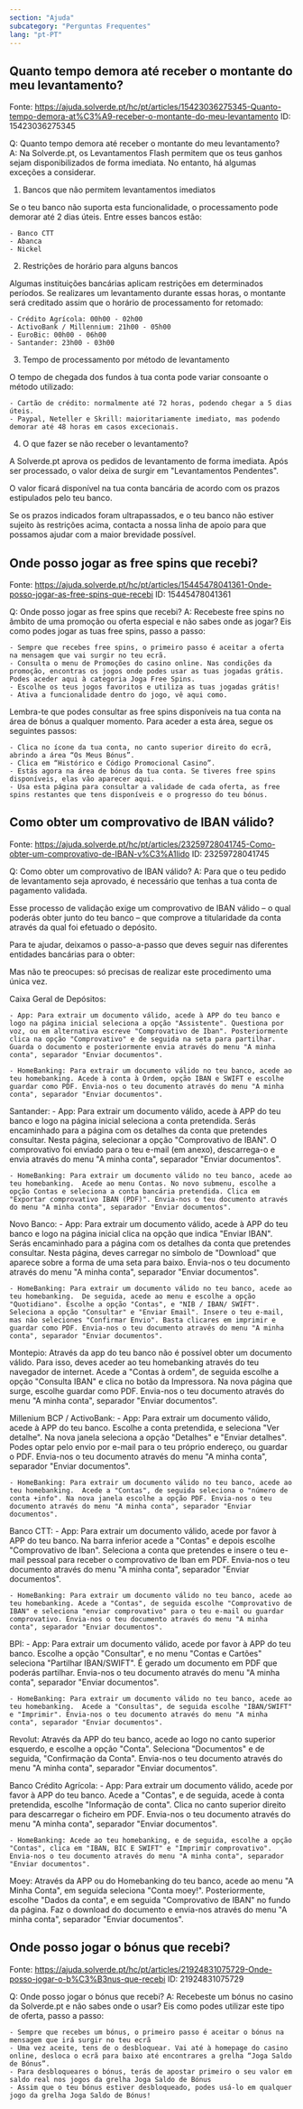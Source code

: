 ```yaml
---
section: "Ajuda"
subcategory: "Perguntas Frequentes"
lang: "pt-PT"
---
```


## Quanto tempo demora até receber o montante do meu levantamento?
Fonte: https://ajuda.solverde.pt/hc/pt/articles/15423036275345-Quanto-tempo-demora-at%C3%A9-receber-o-montante-do-meu-levantamento
ID: 15423036275345

Q: Quanto tempo demora até receber o montante do meu levantamento?  
A: Na Solverde.pt, os Levantamentos Flash permitem que os teus ganhos sejam disponibilizados de forma imediata. No entanto, há algumas exceções a considerar.

1. Bancos que não permitem levantamentos imediatos

Se o teu banco não suporta esta funcionalidade, o processamento pode demorar até 2 dias úteis. Entre esses bancos estão:

    - Banco CTT
    - Abanca
    - Nickel

2. Restrições de horário para alguns bancos

Algumas instituições bancárias aplicam restrições em determinados períodos. Se realizares um levantamento durante essas horas, o montante será creditado assim que o horário de processamento for retomado:

    - Crédito Agrícola: 00h00 - 02h00
    - ActivoBank / Millennium: 21h00 - 05h00
    - EuroBic: 00h00 - 06h00
    - Santander: 23h00 - 03h00

3. Tempo de processamento por método de levantamento

O tempo de chegada dos fundos à tua conta pode variar consoante o método utilizado:

    - Cartão de crédito: normalmente até 72 horas, podendo chegar a 5 dias úteis.
    - Paypal, Neteller e Skrill: maioritariamente imediato, mas podendo demorar até 48 horas em casos excecionais.

4. O que fazer se não receber o levantamento?

A Solverde.pt aprova os pedidos de levantamento de forma imediata. Após ser processado, o valor deixa de surgir em "Levantamentos Pendentes".

O valor ficará disponível na tua conta bancária de acordo com os prazos estipulados pelo teu banco. 

Se os prazos indicados foram ultrapassados, e o teu banco não estiver sujeito às restrições acima, contacta a nossa linha de apoio para que possamos ajudar com a maior brevidade possível.

## Onde posso jogar as free spins que recebi? 
Fonte: https://ajuda.solverde.pt/hc/pt/articles/15445478041361-Onde-posso-jogar-as-free-spins-que-recebi
ID: 15445478041361

Q: Onde posso jogar as free spins que recebi?
A: Recebeste free spins no âmbito de uma promoção ou oferta especial e não sabes onde as jogar? Eis como podes jogar as tuas free spins, passo a passo:

    - Sempre que recebes free spins, o primeiro passo é aceitar a oferta na mensagem que vai surgir no teu ecrã.
    - Consulta o menu de Promoções do casino online. Nas condições da promoção, encontras os jogos onde podes usar as tuas jogadas grátis. Podes aceder aqui à categoria Joga Free Spins.
    - Escolhe os teus jogos favoritos e utiliza as tuas jogadas grátis!
    - Ativa a funcionalidade dentro do jogo, vê aqui como.

Lembra-te que podes consultar as free spins disponíveis na tua conta na área de bónus a qualquer momento. Para aceder a esta área, segue os seguintes passos:

    - Clica no ícone da tua conta, no canto superior direito do ecrã, abrindo a área “Os Meus Bónus”.
    - Clica em “Histórico e Código Promocional Casino”.
    - Estás agora na área de bónus da tua conta. Se tiveres free spins disponíveis, elas vão aparecer aqui.
    - Usa esta página para consultar a validade de cada oferta, as free spins restantes que tens disponíveis e o progresso do teu bónus.

## Como obter um comprovativo de IBAN válido? 
Fonte: https://ajuda.solverde.pt/hc/pt/articles/23259728041745-Como-obter-um-comprovativo-de-IBAN-v%C3%A1lido
ID: 23259728041745

Q: Como obter um comprovativo de IBAN válido?
A: Para que o teu pedido de levantamento seja aprovado, é necessário que tenhas a tua conta de pagamento validada.

Esse processo de validação exige um comprovativo de IBAN válido – o qual poderás obter junto do teu banco – que comprove a titularidade da conta através da qual foi efetuado o depósito.

Para te ajudar, deixamos o passo-a-passo que deves seguir nas diferentes entidades bancárias para o obter:

Mas não te preocupes: só precisas de realizar este procedimento uma única vez.

Caixa Geral de Depósitos:

    - App: Para extrair um documento válido, acede à APP do teu banco e logo na página inicial seleciona a opção "Assistente". Questiona por voz, ou em alternativa escreve "Comprovativo de Iban". Posteriormente clica na opção "Comprovativo" e de seguida na seta para partilhar. Guarda o documento e posteriormente envia através do menu "A minha conta", separador "Enviar documentos".

    - HomeBanking: Para extrair um documento válido no teu banco, acede ao teu homebanking. Acede à conta à Ordem, opção IBAN e SWIFT e escolhe guardar como PDF. Envia-nos o teu documento através do menu "A minha conta", separador "Enviar documentos".

Santander:
    - App: Para extrair um documento válido, acede à APP do teu banco e logo na página inicial seleciona a conta pretendida. Serás encaminhado para a página com os detalhes da conta que pretendes consultar. Nesta página, selecionar a opção "Comprovativo de IBAN". O comprovativo foi enviado para o teu e-mail (em anexo), descarrega-o e envia através do menu "A minha conta", separador "Enviar documentos".

    - HomeBanking: Para extrair um documento válido no teu banco, acede ao teu homebanking.  Acede ao menu Contas. No novo submenu, escolhe a opção Contas e seleciona a conta bancária pretendida. Clica em "Exportar comprovativo IBAN (PDF)". Envia-nos o teu documento através do menu "A minha conta", separador "Enviar documentos".

Novo Banco:
    - App: Para extrair um documento válido, acede à APP do teu banco e logo na página inicial clica na opção que indica "Enviar IBAN". Serás encaminhado para a página com os detalhes da conta que pretendes consultar. Nesta página, deves carregar no símbolo de "Download" que aparece sobre a forma de uma seta para baixo. Envia-nos o teu documento através do menu "A minha conta", separador "Enviar documentos".

    - HomeBanking: Para extrair um documento válido no teu banco, acede ao teu homebanking.  De seguida, acede ao menu e escolhe a opção "Quotidiano". Escolhe a opção "Contas", e "NIB / IBAN/ SWIFT". Seleciona a opção "Consultar" e "Enviar Email". Insere o teu e-mail, mas não seleciones "Confirmar Envio". Basta clicares em imprimir e guardar como PDF. Envia-nos o teu documento através do menu "A minha conta", separador "Enviar documentos".

Montepio:
    Através da app do teu banco não é possível obter um documento válido. Para isso, deves aceder ao teu homebanking através do teu navegador de internet. Acede a "Contas à ordem", de seguida escolhe a opção "Consulta IBAN" e clica no botão da Impressora. Na nova página que surge, escolhe guardar como PDF. Envia-nos o teu documento através do menu "A minha conta", separador "Enviar documentos".

Millenium BCP / ActivoBank:
    - App: Para extrair um documento válido, acede à APP do teu banco. Escolhe a conta pretendida, e seleciona "Ver detalhe". Na nova janela seleciona a opção "Detalhes" e "Enviar detalhes". Podes optar pelo envio por e-mail para o teu próprio endereço, ou guardar o PDF. Envia-nos o teu documento através do menu "A minha conta", separador "Enviar documentos".

    - HomeBanking: Para extrair um documento válido no teu banco, acede ao teu homebanking.  Acede a "Contas", de seguida seleciona o "número de conta +info". Na nova janela escolhe a opção PDF. Envia-nos o teu documento através do menu "A minha conta", separador "Enviar documentos".

Banco CTT:
    - App: Para extrair um documento válido, acede por favor à APP do teu banco. Na barra inferior acede a "Contas" e depois escolhe "Comprovativo de Iban". Seleciona a conta que pretendes e insere o teu e-mail pessoal para receber o comprovativo de Iban em PDF. Envia-nos o teu documento através do menu "A minha conta", separador "Enviar documentos".

    - HomeBanking: Para extrair um documento válido no teu banco, acede ao teu homebanking. Acede a "Contas", de seguida escolhe "Comprovativo de IBAN" e seleciona "enviar comprovativo" para o teu e-mail ou guardar comprovativo. Envia-nos o teu documento através do menu "A minha conta", separador "Enviar documentos".

BPI:
    - App: Para extrair um documento válido, acede por favor à APP do teu banco. Escolhe a opção "Consultar", e no menu "Contas e Cartões" seleciona "Partilhar IBAN/SWIFT". É gerado um documento em PDF que poderás partilhar. Envia-nos o teu documento através do menu "A minha conta", separador "Enviar documentos".

    - HomeBanking: Para extrair um documento válido no teu banco, acede ao teu homebanking.  Acede a "Consultas", de seguida escolhe "IBAN/SWIFT" e "Imprimir". Envia-nos o teu documento através do menu "A minha conta", separador "Enviar documentos".

Revolut:
    Através da APP do teu banco, acede ao logo no canto superior esquerdo, e escolhe a opção "Conta". Seleciona "Documentos" e de seguida, "Confirmação da Conta". Envia-nos o teu documento através do menu "A minha conta", separador "Enviar documentos".

Banco Crédito Agrícola:
    - App: Para extrair um documento válido, acede por favor à APP do teu banco. Acede a "Contas", e de seguida, acede à conta pretendida, escolhe "Informação de conta". Clica no canto superior direito para descarregar o ficheiro em PDF. Envia-nos o teu documento através do menu "A minha conta", separador "Enviar documentos".

    - HomeBanking: Acede ao teu homebanking, e de seguida, escolhe a opção "Contas", clica em "IBAN, BIC E SWIFT" e "Imprimir comprovativo". Envia-nos o teu documento através do menu "A minha conta", separador "Enviar documentos".

Moey:
    Através da APP ou do Homebanking do teu banco, acede ao menu "A Minha Conta", em seguida seleciona "Conta moey!". Posteriormente, escolhe "Dados da conta", e em seguida "Comprovativo de IBAN" no fundo da página. Faz o download do documento e envia-nos através do menu "A minha conta", separador "Enviar documentos".

## Onde posso jogar o bónus que recebi? 
Fonte: https://ajuda.solverde.pt/hc/pt/articles/21924831075729-Onde-posso-jogar-o-b%C3%B3nus-que-recebi
ID: 21924831075729

Q: Onde posso jogar o bónus que recebi?
A: Recebeste um bónus no casino da Solverde.pt e não sabes onde o usar? Eis como podes utilizar este tipo de oferta, passo a passo:

    - Sempre que recebes um bónus, o primeiro passo é aceitar o bónus na mensagem que irá surgir no teu ecrã
    - Uma vez aceite, tens de o desbloquear. Vai até à homepage do casino online, desloca o ecrã para baixo até encontrares a grelha “Joga Saldo de Bónus”.
    - Para desbloqueares o bónus, terás de apostar primeiro o seu valor em saldo real nos jogos da grelha Joga Saldo de Bónus
    - Assim que o teu bónus estiver desbloqueado, podes usá-lo em qualquer jogo da grelha Joga Saldo de Bónus!
